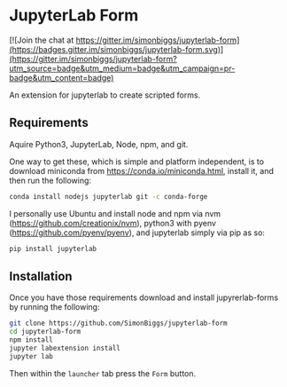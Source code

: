 # JupyterLab Form


[![Join the chat at https://gitter.im/simonbiggs/jupyterlab-form](https://badges.gitter.im/simonbiggs/jupyterlab-form.svg)](https://gitter.im/simonbiggs/jupyterlab-form?utm_source=badge&utm_medium=badge&utm_campaign=pr-badge&utm_content=badge)

An extension for jupyterlab to create scripted forms.

## Requirements

Aquire Python3, JupyterLab, Node, npm, and git.

One way to get these, which is simple and platform independent, is to download miniconda from https://conda.io/miniconda.html, install it, and then run the following:

```bash
conda install nodejs jupyterlab git -c conda-forge
```

I personally use Ubuntu and install node and npm via nvm (https://github.com/creationix/nvm), python3 with pyenv (https://github.com/pyenv/pyenv), and jupyterlab simply via pip as so:

```bash
pip install jupyterlab
```

## Installation

Once you have those requirements download and install jupyrerlab-forms by running the following:

```bash
git clone https://github.com/SimonBiggs/jupyterlab-form
cd jupyterlab-form
npm install
jupyter labextension install
jupyter lab
```

Then within the `launcher` tab press the `Form` button.

